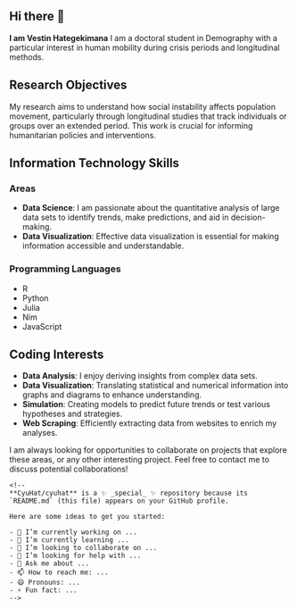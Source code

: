## Hi there 👋

**I am Vestin Hategekimana**
I am a doctoral student in Demography with a particular interest in human mobility during crisis periods and longitudinal methods.

## Research Objectives

My research aims to understand how social instability affects population movement, particularly through longitudinal studies that track individuals or groups over an extended period. This work is crucial for informing humanitarian policies and interventions.

## Information Technology Skills

### Areas
- **Data Science**: I am passionate about the
quantitative analysis of large data sets to identify
trends, make predictions, and aid in decision-making.
- **Data Visualization**: Effective data visualization
is essential for making information accessible and
understandable.

### Programming Languages
- R
- Python
- Julia
- Nim
- JavaScript

## Coding Interests

- **Data Analysis**: I enjoy deriving insights from
complex data sets.
- **Data Visualization**: Translating statistical and
numerical information into graphs and diagrams to
enhance understanding.
- **Simulation**: Creating models to predict future
trends or test various hypotheses and strategies.
- **Web Scraping**: Efficiently extracting data from
websites to enrich my analyses.

I am always looking for opportunities to collaborate
on projects that explore these areas, or any other
interesting project. Feel free to contact me to
discuss potential collaborations!

```
<!--
**CyuHat/cyuhat** is a ✨ _special_ ✨ repository because its `README.md` (this file) appears on your GitHub profile.

Here are some ideas to get you started:

- 🔭 I’m currently working on ...
- 🌱 I’m currently learning ...
- 👯 I’m looking to collaborate on ...
- 🤔 I’m looking for help with ...
- 💬 Ask me about ...
- 📫 How to reach me: ...
- 😄 Pronouns: ...
- ⚡ Fun fact: ...
-->
